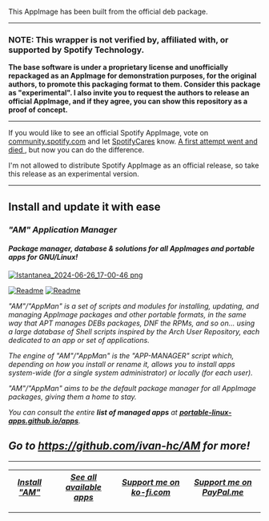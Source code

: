 This AppImage has been built from the official deb package.

--------------------------------------------------
### NOTE: This wrapper is not verified by, affiliated with, or supported by Spotify Technology.

**The base software is under a proprietary license and unofficially repackaged as an AppImage for demonstration purposes, for the original authors, to promote this packaging format to them. Consider this package as "experimental". I also invite you to request the authors to release an official AppImage, and if they agree, you can show this repository as a proof of concept.**

--------------------------------------------------

If you would like to see an official Spotify AppImage, vote on [community.spotify.com](https://community.spotify.com) and let [SpotifyCares](https://twitter.com/SpotifyCares) know. [A first attempt went and died ](https://community.spotify.com/t5/Closed-Ideas/Provide-Spotify-Desktop-Client-in-cross-distro-AppImage-bundle/idi-p/1337399), but now you can do the difference.

I'm not allowed to distribute Spotify AppImage as an official release, so take this release as an experimental version.

------------------------------------------------------------------------

## Install and update it with ease

### *"*AM*" Application Manager* 
#### *Package manager, database & solutions for all AppImages and portable apps for GNU/Linux!*

[![Istantanea_2024-06-26_17-00-46 png](https://github.com/ivan-hc/AM/assets/88724353/671f5eb0-6fb6-4392-b45e-af0ea9271d9b)](https://github.com/ivan-hc/AM)

[![Readme](https://img.shields.io/github/stars/ivan-hc/AM?label=%E2%AD%90&style=for-the-badge)](https://github.com/ivan-hc/AM/stargazers) [![Readme](https://img.shields.io/github/license/ivan-hc/AM?label=&style=for-the-badge)](https://github.com/ivan-hc/AM/blob/main/LICENSE)

*"AM"/"AppMan" is a set of scripts and modules for installing, updating, and managing AppImage packages and other portable formats, in the same way that APT manages DEBs packages, DNF the RPMs, and so on... using a large database of Shell scripts inspired by the Arch User Repository, each dedicated to an app or set of applications.*

*The engine of "AM"/"AppMan" is the "APP-MANAGER" script which, depending on how you install or rename it, allows you to install apps system-wide (for a single system administrator) or locally (for each user).*

*"AM"/"AppMan" aims to be the default package manager for all AppImage packages, giving them a home to stay.*

*You can consult the entire **list of managed apps** at [**portable-linux-apps.github.io/apps**](https://portable-linux-apps.github.io/apps).*

## *Go to *https://github.com/ivan-hc/AM* for more!*

------------------------------------------------------------------------

| [***Install "AM"***](https://github.com/ivan-hc/AM) | [***See all available apps***](https://portable-linux-apps.github.io) | [***Support me on ko-fi.com***](https://ko-fi.com/IvanAlexHC) | [***Support me on PayPal.me***](https://paypal.me/IvanAlexHC) |
| - | - | - | - |

------------------------------------------------------------------------
